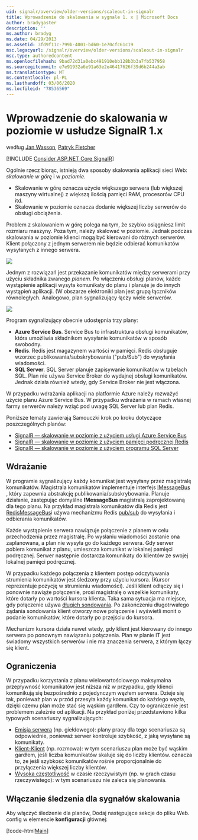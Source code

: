```yaml
---
uid: signalr/overview/older-versions/scaleout-in-signalr
title: Wprowadzenie do skalowania w sygnale 1. x | Microsoft Docs
author: bradygaster
description: ''
ms.author: bradyg
ms.date: 04/29/2013
ms.assetid: 3fd9f11c-799b-4001-bd60-1e70cfc61c19
msc.legacyurl: /signalr/overview/older-versions/scaleout-in-signalr
msc.type: authoredcontent
ms.openlocfilehash: 9bad72d31a0ebc491910ebb128b3b3a7fb537958
ms.sourcegitcommit: e7e91932a6e91a63e2e46417626f39d6b244a3ab
ms.translationtype: MT
ms.contentlocale: pl-PL
ms.lasthandoff: 03/06/2020
ms.locfileid: "78536569"
---
```

# <a name="introduction-to-scaleout-in-signalr-1x"></a>Wprowadzenie do skalowania w poziomie w usłudze SignalR 1.x

według [Jan Wasson](https://github.com/MikeWasson), [Patryk Fletcher](https://github.com/pfletcher)

[!INCLUDE [Consider ASP.NET Core SignalR](~/includes/signalr/signalr-version-disambiguation.md)]

Ogólnie rzecz biorąc, istnieją dwa sposoby skalowania aplikacji sieci Web: *skalowanie w górę* i w *poziomie*.

- Skalowanie w górę oznacza użycie większego serwera (lub większej maszyny wirtualnej) z większą ilością pamięci RAM, procesorów CPU itd.
- Skalowanie w poziomie oznacza dodanie większej liczby serwerów do obsługi obciążenia.

Problem z skalowaniem w górę polega na tym, że szybko osiągniesz limit rozmiaru maszyny. Poza tym, należy skalować w poziomie. Jednak podczas skalowania w poziomie klienci mogą być kierowani do różnych serwerów. Klient połączony z jednym serwerem nie będzie odbierać komunikatów wysyłanych z innego serwera.

![](scaleout-in-signalr/_static/image1.png)

Jednym z rozwiązań jest przekazanie komunikatów między serwerami przy użyciu składnika zwanego *planem*. Po włączeniu obsługi planów, każde wystąpienie aplikacji wysyła komunikaty do planu i planuje je do innych wystąpień aplikacji. (W obszarze elektroniki plan jest grupą łączników równoległych. Analogowo, plan sygnalizujący łączy wiele serwerów.

![](scaleout-in-signalr/_static/image2.png)

Program sygnalizujący obecnie udostępnia trzy plany:

- **Azure Service Bus**. Service Bus to infrastruktura obsługi komunikatów, która umożliwia składnikom wysyłanie komunikatów w sposób swobodny.
- **Redis**. Redis jest magazynem wartości w pamięci. Redis obsługuje wzorzec publikowania/subskrybowania ("pub/Sub") do wysyłania wiadomości.
- **SQL Server**. SQL Server planuje zapisywanie komunikatów w tabelach SQL. Plan nie używa Service Broker do wydajnej obsługi komunikatów. Jednak działa również wtedy, gdy Service Broker nie jest włączona.

W przypadku wdrażania aplikacji na platformie Azure należy rozważyć użycie planu Azure Service Bus. W przypadku wdrażania w ramach własnej farmy serwerów należy wziąć pod uwagę SQL Server lub plan Redis.

Poniższe tematy zawierają Samouczki krok po kroku dotyczące poszczególnych planów:

- [SignalR — skalowanie w poziomie z użyciem usługi Azure Service Bus](scaleout-with-windows-azure-service-bus.md)
- [SignalR — skalowanie w poziomie z użyciem pamięci podręcznej Redis](scaleout-with-redis.md)
- [SignalR — skalowanie w poziomie z użyciem programu SQL Server](scaleout-with-sql-server.md)

## <a name="implementation"></a>Wdrażanie

W programie sygnalizujący każdy komunikat jest wysyłany przez magistralę komunikatów. Magistrala komunikatów implementuje interfejs [IMessageBus](https://msdn.microsoft.com/library/microsoft.aspnet.signalr.messaging.imessagebus(v=vs.100).aspx) , który zapewnia abstrakcję publikowania/subskrybowania. Planuje działanie, zastępując domyślne **IMessageBus** magistralą zaprojektowaną dla tego planu. Na przykład magistrala komunikatów dla Redis jest [RedisMessageBus](https://msdn.microsoft.com/library/microsoft.aspnet.signalr.redis.redismessagebus(v=vs.100).aspx)i używa mechanizmu Redis [pub/sub](http://redis.io/topics/pubsub) do wysyłania i odbierania komunikatów.

Każde wystąpienie serwera nawiązuje połączenie z planem w celu przechodzenia przez magistralę. Po wysłaniu wiadomości zostanie ona zaplanowana, a plan nie wysyła go do każdego serwera. Gdy serwer pobiera komunikat z planu, umieszcza komunikat w lokalnej pamięci podręcznej. Serwer następnie dostarcza komunikaty do klientów ze swojej lokalnej pamięci podręcznej.

W przypadku każdego połączenia z klientem postęp odczytywania strumienia komunikatów jest śledzony przy użyciu kursora. (Kursor reprezentuje pozycję w strumieniu wiadomości). Jeśli klient odłączy się i ponownie nawiąże połączenie, prosi magistralę o wszelkie komunikaty, które dotarły po wartości kursora klienta. Taka sama sytuacja ma miejsce, gdy połączenie używa [długich sondowania](../getting-started/introduction-to-signalr.md#transports). Po zakończeniu długotrwałego żądania sondowania klient otworzy nowe połączenie i wyświetli monit o podanie komunikatów, które dotarły po przejściu do kursora.

Mechanizm kursora działa nawet wtedy, gdy klient jest kierowany do innego serwera po ponownym nawiązaniu połączenia. Plan w planie IT jest świadomy wszystkich serwerów i nie ma znaczenia serwera, z którym łączy się klient.

## <a name="limitations"></a>Ograniczenia

W przypadku korzystania z planu wielowartościowego maksymalna przepływność komunikatów jest niższa niż w przypadku, gdy klienci komunikują się bezpośrednio z pojedynczym węzłem serwera. Dzieje się tak, ponieważ plan w przód przesyła każdy komunikat do każdego węzła, dzięki czemu plan może stać się wąskim gardłem. Czy to ograniczenie jest problemem zależnie od aplikacji. Na przykład poniżej przedstawiono kilka typowych scenariuszy sygnalizujących:

- [Emisja serwera](tutorial-server-broadcast-with-aspnet-signalr.md) (np. giełdowego): plany pracy dla tego scenariusza są odpowiednie, ponieważ serwer kontroluje szybkość, z jaką wysyłane są komunikaty.
- [Klient-Klient](tutorial-getting-started-with-signalr.md) (np. rozmowa): w tym scenariuszu plan może być wąskim gardłem, jeśli liczba komunikatów skaluje się do liczby klientów. oznacza to, że jeśli szybkość komunikatów rośnie proporcjonalnie do przyłączenia większej liczby klientów.
- [Wysoka częstotliwość](tutorial-high-frequency-realtime-with-signalr.md) w czasie rzeczywistym (np. w grach czasu rzeczywistego): w tym scenariuszu nie zaleca się planowania.

## <a name="enabling-tracing-for-signalr-scaleout"></a>Włączanie śledzenia dla sygnałów skalowania

Aby włączyć śledzenie dla planów, Dodaj następujące sekcje do pliku Web. config w elemencie **konfiguracji** głównej:

[!code-html[Main](scaleout-in-signalr/samples/sample1.html)]
